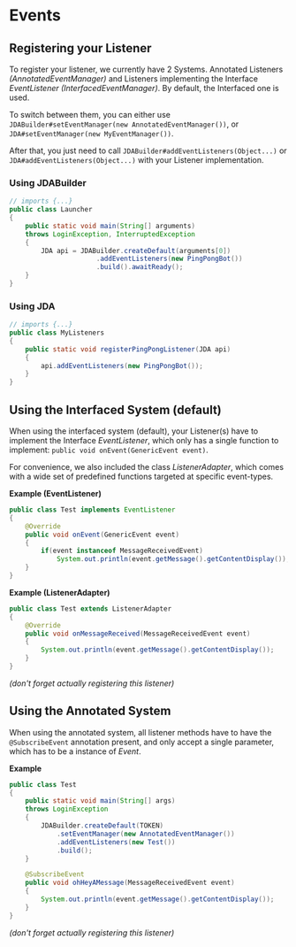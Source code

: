 # Events

## Registering your Listener

To register your listener, we currently have 2 Systems. Annotated Listeners _(AnnotatedEventManager)_ and Listeners implementing the Interface _EventListener (InterfacedEventManager)_. By default, the Interfaced one is used.

To switch between them, you can either use `JDABuilder#setEventManager(new AnnotatedEventManager())`, or `JDA#setEventManager(new MyEventManager())`.

After that, you just need to call `JDABuilder#addEventListeners(Object...)` or `JDA#addEventListeners(Object...)` with your Listener implementation.

### Using JDABuilder

```java
// imports {...}
public class Launcher
{
    public static void main(String[] arguments)
    throws LoginException, InterruptedException
    {
        JDA api = JDABuilder.createDefault(arguments[0])
                      .addEventListeners(new PingPongBot())
                      .build().awaitReady();
    }
}
```

### Using JDA

```java
// imports {...}
public class MyListeners
{
    public static void registerPingPongListener(JDA api)
    {
        api.addEventListeners(new PingPongBot());
    }
}
```

## Using the Interfaced System (default)

When using the interfaced system (default), your Listener(s) have to implement the Interface _EventListener_, which only has a single function to implement: `public void onEvent(GenericEvent event)`.

For convenience, we also included the class _ListenerAdapter_, which comes with a wide set of predefined functions targeted at specific event-types.

**Example (EventListener)**
```java
public class Test implements EventListener
{
    @Override
    public void onEvent(GenericEvent event)
    {
        if(event instanceof MessageReceivedEvent)
            System.out.println(event.getMessage().getContentDisplay());
    }
}
```
**Example (ListenerAdapter)**
```java
public class Test extends ListenerAdapter
{
    @Override
    public void onMessageReceived(MessageReceivedEvent event)
    {
        System.out.println(event.getMessage().getContentDisplay());
    }
}
```
_(don't forget actually registering this listener)_
## Using the Annotated System

When using the annotated system, all listener methods have to have the `@SubscribeEvent` annotation present, and only accept a single parameter, which has to be a instance of _Event_.

**Example**
```java
public class Test
{
    public static void main(String[] args)
    throws LoginException
    {
        JDABuilder.createDefault(TOKEN)
            .setEventManager(new AnnotatedEventManager())
            .addEventListeners(new Test())
            .build();
    }

    @SubscribeEvent
    public void ohHeyAMessage(MessageReceivedEvent event)
    {
        System.out.println(event.getMessage().getContentDisplay());
    }
}
```
_(don't forget actually registering this listener)_